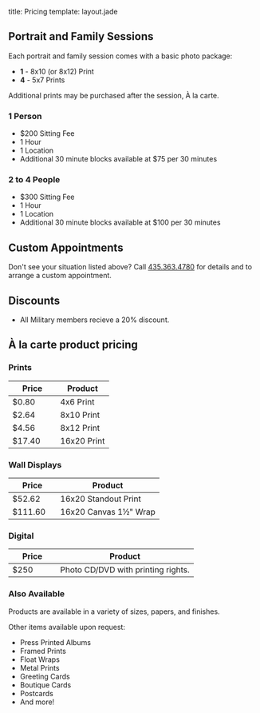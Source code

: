 title: Pricing
template: layout.jade

## Portrait and Family Sessions

Each portrait and family session comes with a basic photo package:

  * **1** - 8x10 (or 8x12) Print
  * **4** - 5x7 Prints

Additional prints may be purchased after the session, À la carte.

### 1 Person

  * $200 Sitting Fee
  * 1 Hour
  * 1 Location
  * Additional 30 minute blocks available at $75 per 30 minutes

### 2 to 4 People

  * $300 Sitting Fee
  * 1 Hour
  * 1 Location
  * Additional 30 minute blocks available at $100 per 30 minutes

## Custom Appointments

Don't see your situation listed above? Call [435.363.4780][tel] for details and to arrange a custom appointment.

## Discounts

  * All Military members recieve a 20% discount.

## À la carte product pricing

### Prints

<table>
	<thead>
		<tr>
			<th style="width: 5em;">Price</th>
			<th>Product</th>
		</tr>
	</thead>
	<tbody>
		<tr>
			<td>$0.80</td>
			<td>4x6 Print</td>
		</tr>
		<tr>
			<td>$2.64</td>
			<td>8x10 Print</td>
		</tr>
		<tr>
			<td>$4.56</td>
			<td>8x12 Print</td>
		</tr>
		<tr>
			<td>$17.40</td>
			<td>16x20 Print</td>
		</tr>
	</tbody>
</table>

### Wall Displays

<table>
	<thead>
		<tr>
			<th style="width: 5em;">Price</th>
			<th>Product</th>
		</tr>
	</thead>
	<tbody>
		<tr>
			<td>$52.62</td>
			<td>16x20 Standout Print</td>
		</tr>
		<tr>
			<td>$111.60</td>
			<td>16x20 Canvas 1&frac12;"  Wrap</td>
		</tr>
	</tbody>
</table>

### Digital

<table>
	<thead>
		<tr>
			<th style="width: 5em;">Price</th>
			<th>Product</th>
		</tr>
	</thead>
	<tbody>
		<tr>
			<td>$250</td>
			<td>Photo CD/DVD with printing rights.</td>
		</tr>
	</tbody>
</table>

### Also Available

Products are available in a variety of sizes, papers, and finishes.

Other items available upon request:

  * Press Printed Albums
  * Framed Prints
  * Float Wraps
  * Metal Prints
  * Greeting Cards
  * Boutique Cards
  * Postcards
  * And more!

[tel]: tel:+14353634780
